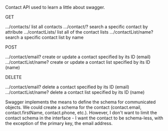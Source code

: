 Contact API used to learn a little about swagger.

GET

.../contacts/  list all contacts
.../contact/<attrib>?<value>  search a specific contact by attribute
.../contactLists/  list all of the contact lists
.../contactList/name?<value>  search a specific contact list by name

POST

.../contact/email?<value>  create or update a contact specified by its ID (email)
.../contactList/name?<value>  create or update a contact list specified by its ID (name)

DELETE

.../contact/email?<value>  delete a contact specified by its ID (email)
.../contactList/name?<value>  delete a contact list specified by its ID (name)


Swagger implements the means to define the schema for communicated objects.  We
could create a schema for the contact (contact.email, contact.firstName, contact.phone, etc.).
However, I don't want to limit the contact schema in the interface - I want the
contact to be schema-less, with the exception of the primary key, the email address.

